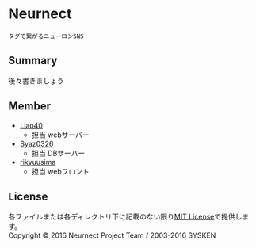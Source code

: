 # Neurnect

`タグで繋がるニューロンSNS`

## Summary

後々書きましょう

## Member
  * [Liao40](https://github.com/Liao40)
    - 担当 webサーバー
  * [Syaz0326](https://github.com/Syaz0326)
    - 担当 DBサーバー
  * [rikyuusima](https://github.com/rikyuusima)
    - 担当 webフロント

## License
各ファイルまたは各ディレクトリ下に記載のない限り[MIT License](./LICENSE.txt)で提供します。  
Copyright © 2016 Neurnect Project Team / 2003-2016 SYSKEN
